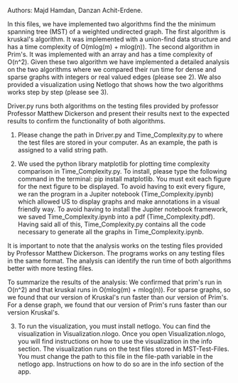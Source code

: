 Authors: Majd Hamdan, Danzan Achit-Erdene.

In this files, we have implemented two algorithms find the the minimum spanning tree (MST) of a weighted undirected graph. 
The first algorithm is kruskal's algorithm. It was implemented with a union-find data structure and has a time complexity 
of O(mlog(m) + mlog(n)). The second algorithm in Prim's. It was implemented with an array and has a time complexity of 
O(n^2). Given these two algorithm we have implemented a detailed analysis on the two algorithms where we compared their run
time for dense and sparse graphs with integers or real valued edges (please see 2). We also provided a visualization using 
Netlogo that shows how the two algorithms works step by step (please see 3).

Driver.py runs both algorithms on the testing files provided by professor Professor Matthew Dickerson and present their 
results next to the expected results to confirm the functionality of both algorithms.

1. Please change the path in Driver.py and Time_Complexity.py to where the test files are stored in your computer. As an 
example, the path is assigned to a valid string path.

2. We used the python library matplotlib for plotting time complexity comparison in Time_Complexity.py. To install, please 
type the following command in the terminal: pip install matplotlib. You must exit each figure for the next figure 
to be displayed. To avoid having to exit every figure, we ran the program in a Jupiter notebook (Time_Complexity.ipynb)
which allowed US to display graphs and make annotations in a visual friendly way. To avoid having to install the Jupiter
notebook framework, we saved Time_Complexity.ipynb into a pdf (Time_Complexity.pdf).
Having said all of this, Time_Complexity.py contains all the code necessary to generate all the graphs in 
Time_Complexity.ipynb. 

It is important to note that the analysis works on the testing files provided by Professor Matthew Dickerson. The programs 
works on any testing files in the same format. The analysis can identify the run time of both algorithms better with more
testing files. 

To summarize the results of the analysis: We confirmed that prim's run in O(n^2) and that kruskal runs in O(mlog(m) +
mlog(n)). For sparse graphs, so we found that our version of Kruskal's run faster than our version of Prim's.
For a dense graph, we found that our version of Prim's runs faster than our version Kruskal's. 

3. To run the visualization, you must install netlogo. You can find the visualization in Visualization.nlogo. 
Once you open Visualization.nlogo, you will find instructions on how to use the visualization in the info section. The 
visualization runs on the test files stored in MST-Test-Files. You must change the path to this file in the file-path 
variable in the netlogo app. Instructions on how to do so are in the info section of the app.
